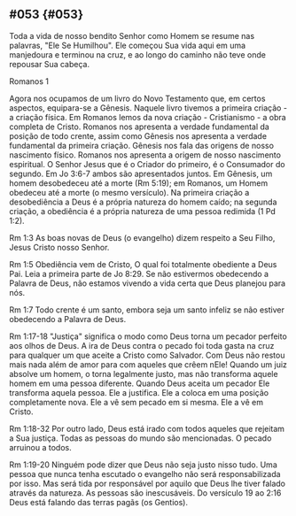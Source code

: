 ## #053 {#053}

Toda a vida de nosso bendito Senhor como Homem se resume nas palavras, &quot;Ele Se Humilhou&quot;. Ele começou Sua vida aqui em uma manjedoura e terminou na cruz, e ao longo do caminho não teve onde repousar Sua cabeça.

Romanos 1

Agora nos ocupamos de um livro do Novo Testamento que, em certos aspectos, equipara-se a Gênesis. Naquele livro tivemos a primeira criação - a criação física. Em Romanos lemos da nova criação - Cristianismo - a obra completa de Cristo. Romanos nos apresenta a verdade fundamental da posição de todo crente, assim como Gênesis nos apresenta a verdade fundamental da primeira criação. Gênesis nos fala das origens de nosso nascimento físico. Romanos nos apresenta a origem de nosso nascimento espiritual. O Senhor Jesus que é o Criador do primeiro, é o Consumador do segundo. Em Jo 3:6-7 ambos são apresentados juntos. Em Gênesis, um homem desobedeceu até a morte (Rm 5:19); em Romanos, um Homem obedeceu até a morte (o mesmo versículo). Na primeira criação a desobediência a Deus é a própria natureza do homem caído; na segunda criação, a obediência é a própria natureza de uma pessoa redimida (1 Pd 1:2).

Rm 1:3 As boas novas de Deus (o evangelho) dizem respeito a Seu Filho, Jesus Cristo nosso Senhor.

Rm 1:5 Obediência vem de Cristo, O qual foi totalmente obediente a Deus Pai. Leia a primeira parte de Jo 8:29\. Se não estivermos obedecendo a Palavra de Deus, não estamos vivendo a vida certa que Deus planejou para nós.

Rm 1:7 Todo crente é um santo, embora seja um santo infeliz se não estiver obedecendo a Palavra de Deus.

Rm 1:17-18 &quot;Justiça&quot; significa o modo como Deus torna um pecador perfeito aos olhos de Deus. A ira de Deus contra o pecado foi toda gasta na cruz para qualquer um que aceite a Cristo como Salvador. Com Deus não restou mais nada além de amor para com aqueles que crêem nEle! Quando um juiz absolve um homem, o torna legalmente justo, mas não transforma aquele homem em uma pessoa diferente. Quando Deus aceita um pecador Ele transforma aquela pessoa. Ele a justifica. Ele a coloca em uma posição completamente nova. Ele a vê sem pecado em si mesma. Ele a vê em Cristo.

Rm 1:18-32 Por outro lado, Deus está irado com todos aqueles que rejeitam a Sua justiça. Todas as pessoas do mundo são mencionadas. O pecado arruinou a todos.

Rm 1:19-20 Ninguém pode dizer que Deus não seja justo nisso tudo. Uma pessoa que nunca tenha escutado o evangelho não será responsabilizada por isso. Mas será tida por responsável por aquilo que Deus lhe tiver falado através da natureza. As pessoas são inescusáveis. Do versículo 19 ao 2:16 Deus está falando das terras pagãs (os Gentios).